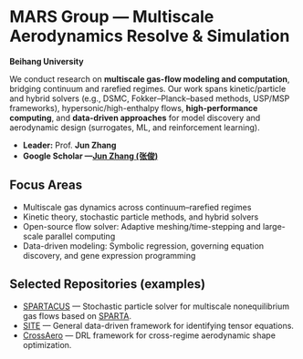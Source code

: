 # MARS Group — Multiscale Aerodynamics Resolve & Simulation

**Beihang University**

We conduct research on **multiscale gas-flow modeling and computation**, bridging continuum and rarefied regimes. Our work spans kinetic/particle and hybrid solvers (e.g., DSMC, Fokker–Planck–based methods, USP/MSP frameworks), hypersonic/high-enthalpy flows, **high-performance computing**, and **data-driven approaches** for model discovery and aerodynamic design (surrogates, ML, and reinforcement learning).

- **Leader:** Prof. **Jun Zhang**
- **Google Scholar —[Jun Zhang (张俊)](https://scholar.google.com/citations?user=6vjJtPsAAAAJ&hl=en&oi=ao)** 

## Focus Areas
- Multiscale gas dynamics across continuum–rarefied regimes  
- Kinetic theory, stochastic particle methods, and hybrid solvers  
- Open-source flow solver: Adaptive meshing/time-stepping and large-scale parallel computing  
- Data-driven modeling: Symbolic regression, governing equation discovery, and gene expression programming

## Selected Repositories (examples)
- [SPARTACUS](https://github.com/BUAA-MARS-group/SPARTACUS) — Stochastic particle solver for multiscale nonequilibrium gas flows based on [SPARTA](https://github.com/sparta/sparta).
- [SITE](https://github.com/BUAA-MARS-group/SITE) — General data-driven framework for identifying tensor equations.
- [CrossAero](https://github.com/BUAA-MARS-group/CrossAero-DRL) — DRL framework for cross-regime aerodynamic shape optimization.


